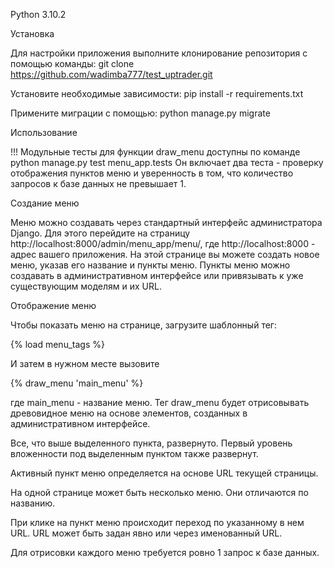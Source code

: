 Python 3.10.2

Установка

Для настройки приложения выполните клонирование репозитория с помощью команды: git clone https://github.com/wadimba777/test_uptrader.git


Установите необходимые зависимости: pip install -r requirements.txt


Примените миграции с помощью: python manage.py migrate

Использование

!!! Модульные тесты для функции draw_menu доступны по команде
python manage.py test menu_app.tests
Он включает два теста - проверку отображения пунктов меню и уверенность в том, что количество запросов к базе данных не превышает 1.

Создание меню

Меню можно создавать через стандартный интерфейс администратора Django. Для этого перейдите на страницу http://localhost:8000/admin/menu_app/menu/, где http://localhost:8000 - адрес вашего приложения. На этой странице вы можете создать новое меню, указав его название и пункты меню. Пункты меню можно создавать в административном интерфейсе или привязывать к уже существующим моделям и их URL.

Отображение меню

Чтобы показать меню на странице, загрузите шаблонный тег:

{% load menu_tags %}

И затем в нужном месте вызовите

{% draw_menu 'main_menu' %}

где main_menu - название меню.
Тег draw_menu будет отрисовывать древовидное меню на основе элементов, созданных в административном интерфейсе.


Все, что выше выделенного пункта, развернуто. Первый уровень вложенности под выделенным пунктом также развернут.

Активный пункт меню определяется на основе URL текущей страницы.

На одной странице может быть несколько меню. Они отличаются по названию.

При клике на пункт меню происходит переход по указанному в нем URL. URL может быть задан явно или через именованный URL.

Для отрисовки каждого меню требуется ровно 1 запрос к базе данных.


